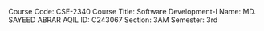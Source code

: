 Course Code: CSE-2340
Course Title: Software Development-I
Name: MD. SAYEED ABRAR AQIL
ID: C243067
Section: 3AM
Semester: 3rd
